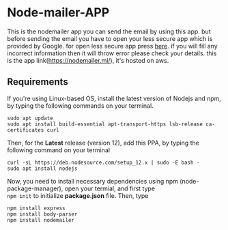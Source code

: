 # Node-mailer-APP

This is the nodemailer app you can send the email by using this app. but before sending the email you have to open your less secure app which is provided by Google. for open less secure app press [here](https://myaccount.google.com/lesssecureapps?pli=1). if you will fill any incorrect information then it will throw error please check your details. this is the app link(https://nodemailer.ml/), it's hosted on aws.

## Requirements

If you're using Linux-based OS, install the latest version of Nodejs and npm, by typing the following commands on your terminal.
```
sudo apt update
sudo apt install build-essential apt-transport-https lsb-release ca-certificates curl

```
Then, for the **Latest** release (version 12), add this PPA, by typing the following command on your terminal
```
curl -sL https://deb.nodesource.com/setup_12.x | sudo -E bash -
sudo apt install nodejs

```
Now, you need to install necessary dependencies using npm (node-package-manager), open your termial, and first type <br>
`npm init` to initialize **package.json** file. Then, type <br>
```
npm install express
npm install body-parser
npm install nodemailer

```
